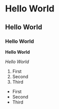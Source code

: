 # Hello World
## Hello World
### Hello World

**Hello World**

*Hello World*

1. First
2. Second
3. Third

- First
- Second
- Third